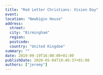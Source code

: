 ```yaml
---
title: "Red Letter Christians: Vision Day"
event: 
location: "Newbigin House"
address:
  street:
  city: "Birmingham"
  region:
  postcode:
  country: "United Kingdom"
summary: ""
date: 2019-09-19T16:00:00+01:00
publishDate: 2020-05-04T19:46:37+01:00
authors: ["jeremy"]
---
```

